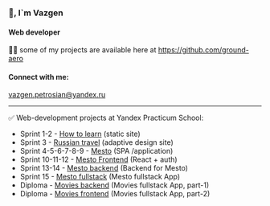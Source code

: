 ### 👋, I`m Vazgen

#### Web developer
👨‍💻 some of my projects are available here at https://github.com/ground-aero

#### Connect with me:
vazgen.petrosian@yandex.ru
____
✅ Web-development projects at Yandex Practicum School:
- Sprint 1-2 - [How to learn](https://github.com/VazgenPetrosian/how-to-learn) (static site)
- Sprint 3 - [Russian travel](https://github.com/VazgenPetrosian/russian-travel) (adaptive design site)
- Sprint 4-5-6-7-8-9 - [Mesto](https://github.com/VazgenPetrosian/mesto) (SPA /application)
- Sprint 10-11-12 - [Mesto Frontend](https://github.com/VazgenPetrosian/mesto-react) (React + auth)
- Sprint 13-14 - [Mesto backend](https://github.com/VazgenPetrosian/react-mesto-auth) (Backend for Mesto)
- Sprint 15 - [Mesto fullstack](https://github.com/VazgenPetrosian/react-mesto-api-full-gha) (Mesto fullstack App)
- Diploma - [Movies backend](https://github.com/VazgenPetrosian/movies-explorer-api) (Movies fullstack App, part-1)
- Diploma - [Movies frontend](https://github.com/VazgenPetrosian/movies-explorer-api) (Movies fullstack App, part-2)

<!--

-->
